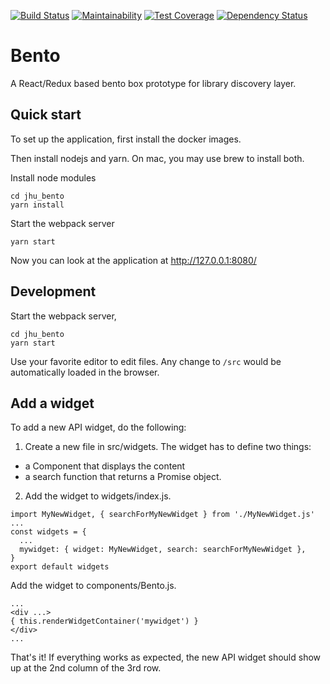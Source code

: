 [![Build Status](https://travis-ci.org/jhu-sheridan-libraries/jhu_bento.svg?branch=master)](https://travis-ci.org/jhu-sheridan-libraries/jhu_bento)
[![Maintainability](https://api.codeclimate.com/v1/badges/58c8c6e04033c00ea859/maintainability)](https://codeclimate.com/github/jhu-sheridan-libraries/jhu_bento/maintainability)
[![Test Coverage](https://api.codeclimate.com/v1/badges/58c8c6e04033c00ea859/test_coverage)](https://codeclimate.com/github/jhu-sheridan-libraries/jhu_bento/test_coverage)
[![Dependency Status](https://beta.gemnasium.com/badges/github.com/jhu-sheridan-libraries/jhu_bento.svg)](https://beta.gemnasium.com/projects/github.com/jhu-sheridan-libraries/jhu_bento)

# Bento

A React/Redux based bento box prototype for library discovery layer. 

## Quick start

To set up the application, first install the docker images. 

Then install nodejs and yarn. On mac, you may use brew to install both. 

Install node modules

```
cd jhu_bento
yarn install
```

Start the webpack server

```
yarn start
```

Now you can look at the application at http://127.0.0.1:8080/

## Development

Start the webpack server,

```
cd jhu_bento
yarn start
```

Use your favorite editor to edit files. Any change to `/src` would be automatically loaded in the browser. 

## Add a widget

To add a new API widget, do the following: 

1. Create a new file in src/widgets. The widget has to define two things: 
  * a Component that displays the content
  * a search function that returns a Promise object. 

2. Add the widget to widgets/index.js.

```
import MyNewWidget, { searchForMyNewWidget } from './MyNewWidget.js'
...
const widgets = {
  ...
  mywidget: { widget: MyNewWidget, search: searchForMyNewWidget },
}
export default widgets
```

Add the widget to components/Bento.js. 

```
...
<div ...>
{ this.renderWidgetContainer('mywidget') }
</div>
...
```

That's it! If everything works as expected, the new API widget should show up at the 2nd column of the 3rd row.  
